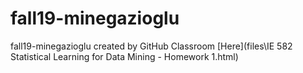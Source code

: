 # fall19-minegazioglu
fall19-minegazioglu created by GitHub Classroom
[Here](files\IE 582 Statistical Learning for Data Mining - Homework 1.html) 

